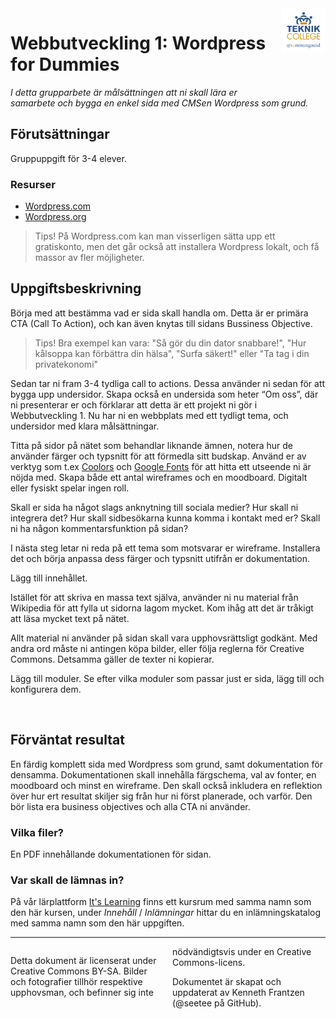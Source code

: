 <header style="float:right;">
  <img src="../../resources/img/tcstenungsund.png" style="width:5em;" />
</header>

# Webbutveckling 1: Wordpress for Dummies

*I detta grupparbete är målsättningen att ni skall lära er samarbete och bygga en enkel sida med CMSen Wordpress som grund.*

## Förutsättningar

Gruppuppgift för 3-4 elever.

### Resurser
* [Wordpress.com](https://www.wordpress.com/)
* [Wordpress.org](https://www.wordpress.org/)

> Tips! På Wordpress.com kan man visserligen sätta upp ett gratiskonto, men det går också att installera Wordpress lokalt, och få massor av fler möjligheter.

## Uppgiftsbeskrivning

Börja med att bestämma vad er sida skall handla om. Detta är er primära CTA (Call To Action), och kan även knytas till sidans Bussiness Objective.

> Tips! Bra exempel kan vara: "Så gör du din dator snabbare!", "Hur kålsoppa kan förbättra din hälsa", "Surfa säkert!" eller "Ta tag i din privatekonomi"

Sedan tar ni fram 3-4 tydliga call to actions. Dessa använder ni sedan för att bygga upp undersidor. Skapa också en undersida som heter “Om oss”, där ni presenterar er och förklarar att detta är ett projekt ni gör i Webbutveckling 1. Nu har ni en webbplats med ett tydligt tema, och undersidor med klara målsättningar.

Titta på sidor på nätet som behandlar liknande ämnen, notera hur de använder färger och typsnitt för att förmedla sitt budskap. Använd er av verktyg som t.ex [Coolors](https://coolors.co/) och [Google Fonts](https://fonts.google.com/) för att hitta ett utseende ni är nöjda med. Skapa både ett antal wireframes och en moodboard. Digitalt eller fysiskt spelar ingen roll.

Skall er sida ha något slags anknytning till sociala medier? Hur skall ni integrera det? Hur skall sidbesökarna kunna komma i kontakt med er? Skall ni ha någon kommentarsfunktion på sidan?

I nästa steg letar ni reda på ett tema som motsvarar er wireframe. Installera det och börja anpassa dess färger och typsnitt utifrån er dokumentation.

Lägg till innehållet.

Istället för att skriva en massa text själva, använder ni nu material från Wikipedia för att fylla ut sidorna lagom mycket. Kom ihåg att det är tråkigt att läsa mycket text på nätet.

Allt material ni använder på sidan skall vara upphovsrättsligt godkänt. Med andra ord måste ni antingen köpa bilder, eller följa reglerna för Creative Commons. Detsamma gäller de texter ni kopierar.

Lägg till moduler. Se efter vilka moduler som passar just er sida, lägg till och konfigurera dem.

<div style="page-break-after: always;">&nbsp;</div>

## Förväntat resultat

En färdig komplett sida med Wordpress som grund, samt dokumentation för densamma. Dokumentationen skall innehålla färgschema, val av fonter, en moodboard och minst en wireframe. Den skall också inkludera en reflektion över hur ert resultat skiljer sig från hur ni först planerade, och varför. Den bör lista era business objectives och alla CTA ni använder.

### Vilka filer?

En PDF innehållande dokumentationen för sidan.

### Var skall de lämnas in?

På vår lärplattform [It's Learning](https://stenungsund.itslearning.com/) finns ett kursrum med samma namn som den här kursen, under *Innehåll* / *Inlämningar* hittar du en inlämningskatalog med samma namn som den här uppgiften.

---

<footer style="columns: 2">
  <p>Detta dokument är licenserat under Creative Commons BY-SA. Bilder och fotografier tillhör respektive upphovsman, och befinner sig inte nödvändigtsvis under en Creative Commons-licens.</p>
  <p>Dokumentet är skapat och uppdaterat av Kenneth Frantzen (@seetee på GitHub).</p>
</footer>
